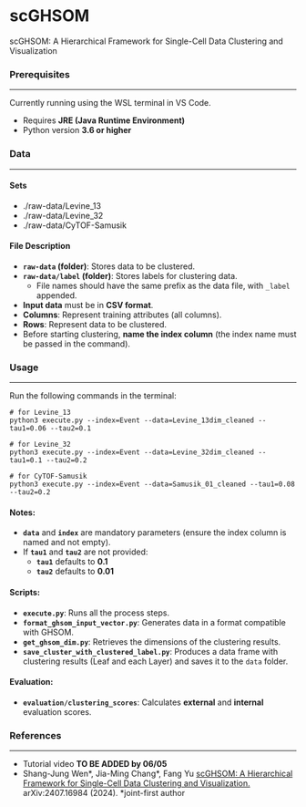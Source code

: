 # scGHSOM
scGHSOM: A Hierarchical Framework for Single-Cell Data Clustering and Visualization

### Prerequisites
--------------
Currently running using the WSL terminal in VS Code.
- Requires **JRE (Java Runtime Environment)**  
- Python version **3.6 or higher**

### Data
--------------
#### Sets
- ./raw-data/Levine_13
- ./raw-data/Levine_32
- ./raw-data/CyTOF-Samusik

#### File Description

- **`raw-data` (folder)**: Stores data to be clustered.  
- **`raw-data/label` (folder)**: Stores labels for clustering data.  
  - File names should have the same prefix as the data file, with `_label` appended.
- **Input data** must be in **CSV format**.
- **Columns**: Represent training attributes (all columns).  
- **Rows**: Represent data to be clustered.  
- Before starting clustering, **name the index column** (the index name must be passed in the command).

### Usage
--------------
Run the following commands in the terminal:

```
# for Levine_13
python3 execute.py --index=Event --data=Levine_13dim_cleaned --tau1=0.06 --tau2=0.1

# for Levine_32
python3 execute.py --index=Event --data=Levine_32dim_cleaned --tau1=0.1 --tau2=0.2

# for CyTOF-Samusik
python3 execute.py --index=Event --data=Samusik_01_cleaned --tau1=0.08 --tau2=0.2
```

#### Notes:
- **`data`** and **`index`** are mandatory parameters (ensure the index column is named and not empty).  
- If **`tau1`** and **`tau2`** are not provided:  
  - **`tau1`** defaults to **0.1**  
  - **`tau2`** defaults to **0.01**

#### Scripts:

- **`execute.py`**: Runs all the process steps.  
- **`format_ghsom_input_vector.py`**: Generates data in a format compatible with GHSOM.  
- **`get_ghsom_dim.py`**: Retrieves the dimensions of the clustering results.  
- **`save_cluster_with_clustered_label.py`**: Produces a data frame with clustering results (Leaf and each Layer) and saves it to the `data` folder.  

#### Evaluation:

- **`evaluation/clustering_scores`**: Calculates **external** and **internal** evaluation scores.  

### References
--------------
* Tutorial video **TO BE ADDED by 06/05**
* Shang-Jung Wen*, Jia-Ming Chang*, Fang Yu [scGHSOM: A Hierarchical Framework for Single-Cell Data Clustering and Visualization.](https://doi.org/10.48550/arXiv.2407.16984) arXiv:2407.16984 (2024). *joint-first author

